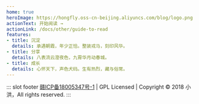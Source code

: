 ```yaml
---
home: true
heroImage: https://hongfly.oss-cn-beijing.aliyuncs.com/blog/logo.png
actionText: 开始阅读 →
actionLink: /docs/other/guide-to-read
features:
- title: 沉淀
  details: 承遇朝霞，年少正恰。整装戎马，刻印风华。
- title: 分享
  details: 八表流云澄夜色，九霄华月动春城。
- title: 成长
  details: 心怀天下，声色犬码。生有热烈，藏与俗常。
---
```



::: slot footer
<a href="http://beian.miit.gov.cn" target="_blank">赣ICP备18005347号-1</a> | GPL Licensed | Copyright © 2018 小洪，All rights reserved. 
:::